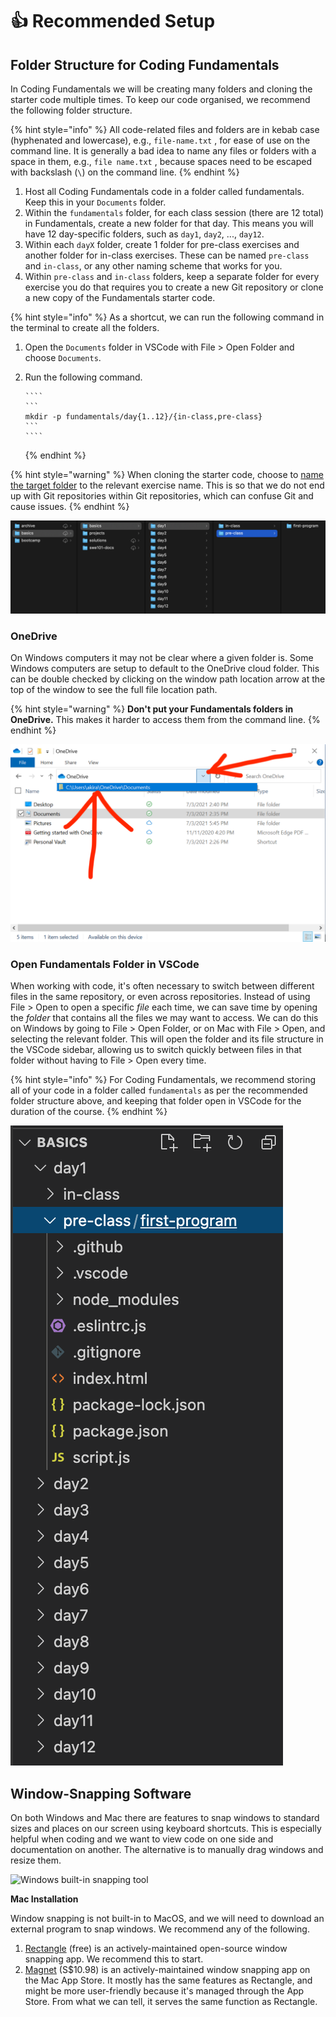 # 👍 Recommended Setup

## Folder Structure for Coding Fundamentals

In Coding Fundamentals we will be creating many folders and cloning the starter code multiple times. To keep our code organised, we recommend the following folder structure.

{% hint style="info" %}
All code-related files and folders are in kebab case (hyphenated and lowercase), e.g., `file-name.txt` , for ease of use on the command line. It is generally a bad idea to name any files or folders with a space in them, e.g., `file name.txt` , because spaces need to be escaped with backslash (`\`) on the command line.
{% endhint %}

1. Host all Coding Fundamentals code in a folder called fundamentals. Keep this in your `Documents` folder.
2. Within the `fundamentals` folder, for each class session (there are 12 total) in Fundamentals, create a new folder for that day. This means you will have 12 day-specific folders, such as `day1`, `day2`, ..., `day12`.
3. Within each `dayX` folder, create 1 folder for pre-class exercises and another folder for in-class exercises. These can be named `pre-class` and `in-class`, or any other naming scheme that works for you.
4. Within `pre-class` and `in-class` folders, keep a separate folder for every exercise you do that requires you to create a new Git repository or clone a new copy of the Fundamentals starter code.

{% hint style="info" %}
As a shortcut, we can run the following command in the terminal to create all the folders.

1.  Open the `Documents` folder in VSCode with File > Open Folder and choose `Documents`.
2.  Run the following command.

        ````
        ```
        mkdir -p fundamentals/day{1..12}/{in-class,pre-class}
        ```
        ````

    {% endhint %}

{% hint style="warning" %}
When cloning the starter code, choose to [name the target folder](../../8-github/8.1-intro-to-github.md#git-clone) to the relevant exercise name. This is so that we do not end up with Git repositories within Git repositories, which can confuse Git and cause issues.
{% endhint %}

![Sample fundamentals folder in Finder on MacOS](<../../.gitbook/assets/截屏2021-03-02 15.50.36.png>)

### OneDrive

On Windows computers it may not be clear where a given folder is. Some Windows computers are setup to default to the OneDrive cloud folder. This can be double checked by clicking on the window path location arrow at the top of the window to see the full file location path.

{% hint style="warning" %}
**Don't put your Fundamentals folders in OneDrive.** This makes it harder to access them from the command line.
{% endhint %}

![How to see the full file path of a folder in Windows.](../../.gitbook/assets/onedrive.png)

### Open Fundamentals Folder in VSCode

When working with code, it's often necessary to switch between different files in the same repository, or even across repositories. Instead of using File > Open to open a specific _file_ each time, we can save time by opening the _folder_ that contains all the files we may want to access. We can do this on Windows by going to File > Open Folder, or on Mac with File > Open, and selecting the relevant folder. This will open the folder and its file structure in the VSCode sidebar, allowing us to switch quickly between files in that folder without having to File > Open every time.

{% hint style="info" %}
For Coding Fundamentals, we recommend storing all of your code in a folder called `fundamentals` as per the recommended folder structure above, and keeping that folder open in VSCode for the duration of the course.
{% endhint %}

![Sample fundamentals folder in VSCode](<../../.gitbook/assets/截屏2021-03-02 15.52.14.png>)

## Window-Snapping Software

On both Windows and Mac there are features to snap windows to standard sizes and places on our screen using keyboard shortcuts. This is especially helpful when coding and we want to view code on one side and documentation on another. The alternative is to manually drag windows and resize them.

![Windows built-in snapping tool](https://i.gifer.com/Ffgu.gif)

**Mac Installation**

Window snapping is not built-in to MacOS, and we will need to download an external program to snap windows. We recommend any of the following.

1. [Rectangle](https://rectangleapp.com) (free) is an actively-maintained open-source window snapping app. We recommend this to start.
2. [Magnet](https://magnet.crowdcafe.com) (S$10.98) is an actively-maintained window snapping app on the Mac App Store. It mostly has the same features as Rectangle, and might be more user-friendly because it's managed through the App Store. From what we can tell, it serves the same function as Rectangle.
